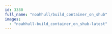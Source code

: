 ```yaml
---
id: 3380
full_name: "noahhull/build_container_on_shub"
images: 
  - "noahhull-build_container_on_shub-latest"
---
```

